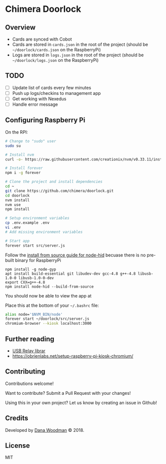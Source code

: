 # Chimera Doorlock

## Overview

-   Cards are synced with Cobot
-   Cards are stored in `cards.json` in the root of the project (should be `~/doorlock/cards.json` on the RaspberryPi)
-   Logs are stored in `logs.json` in the root of the project (should be `~/doorlock/logs.json` on the RaspberryPi)

## TODO

-   [ ] Update list of cards every few minutes
-   [ ] Push up logs/checkins to management app
-   [ ] Get working with Nexedus
-   [ ] Handle error message

## Configuring Raspberry Pi

On the RPI:

```bash
# Change to "sudo" user
sudo su

# Install nvm
curl -o- https://raw.githubusercontent.com/creationix/nvm/v0.33.11/install.sh | bash

# Install forever
npm i -g forever

# Clone the project and install dependencies
cd ~
git clone https://github.com/chimera/doorlock.git
cd doorlock
nvm install
nvm use
npm install

# Setup environment variables
cp .env.example .env
vi .env
# Add missing environment variables

# Start app
forever start src/server.js
```

Follow the [install from source guide for node-hid](https://github.com/node-hid/node-hid#compiling-from-source) becuase there is no pre-built binary for RaspberryPi

```
npm install -g node-gyp
apt install build-essential git libudev-dev gcc-4.8 g++-4.8 libusb-1.0-0 libusb-1.0-0-dev
export CXX=g++-4.8
npm install node-hid --build-from-source
```

You should now be able to view the app at

Place this at the bottom of your `~/.bashrc` file:

```bash
alias node='$NVM_BIN/node'
forever start ~/doorlock/src/server.js
chromium-browser --kiosk localhost:3000
```

## Further reading

-   [USB Relay librar](https://github.com/darrylb123/usbrelay)
-   https://obrienlabs.net/setup-raspberry-pi-kiosk-chromium/

## Contributing

Contributions welcome!

Want to contribute? Submit a Pull Request with your changes!

Using this in your own project? Let us know by creating an issue in Github!

## Credits

Developed by [Dana Woodman][dana] &copy; 2018.

## License

MIT

[cobot]: https://www.cobot.me/
[dana]: http://danawoodman.com
[jest]: https://facebook.github.io/jest
[latch]: https://www.amazon.com/gp/product/B00V45GWTI
[start]: http://tessel.github.io/t2-start
